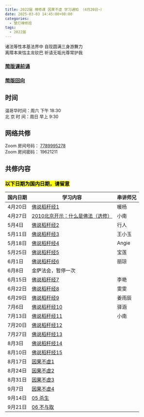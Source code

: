 ```yaml
---
title: 2022届 禅修课 因果不虚 学习通知 （4月20日~）
date: 2025-03-03 14:45:00+08:00
categories:
  - 慧灯禅修班
tags:
  - 2022届
---
```

诸法等性本基法界中 自现圆满三身游舞力\
离障本来怙主龙钦巴 祈请无垢光尊常护我








### [简版课前诵](https://s3.ap-northeast-1.wasabisys.com/hdcx/hdv/videos/%E5%8A%A0%E8%A1%8C%E7%8F%AD%E7%AE%80%E7%89%88%E8%AF%BE%E5%89%8D%E5%BF%B5%E8%AF%B5.mp4)








### [简版回向](https://s3.ap-northeast-1.wasabisys.com/hdcx/hdv/videos/%E5%9B%9E%E5%90%91(2021%E7%89%88).mp4)








## 时间








温哥华时间：周六 下午 18:30\
北 京 时 间：周日 早上 9:30








## 网络共修








Zoom 房间号码： [7789995278](https://us02web.zoom.us/j/7789995278?pwd=VjZmbWJFY2k2K0E5RVB2cTNIQmhqUT09)\
Zoom 房间密码： 19621211








## 共修内容








### <mark>以下日期为国内日期，请留意</mark>








| 国内日期       | 学习内容                                                  | 串讲师兄      |
| ---------- | ----------------------------------------------------- | --------- |
|4月20日 | [佛说稻秆经1](https://s3.ap-northeast-1.wasabisys.com/hdcx/jmy/慧灯禅修课/慧灯禅修课第三册/佛说稻秆经/从《佛说稻秆经》谈佛教人生观和世界观1.mp4)  | 暖杨 | 
|4月27日| [2010北京开示：什么是佛法（选修）](https://www.fohuifayu.com/index.php/huideng-jiangtang/fofa-jianxiu/jichu-zhishi/692-l10011) |小南 | 
|5月4日 | [佛说稻秆经2](https://s3.ap-northeast-1.wasabisys.com/hdcx/jmy/慧灯禅修课/慧灯禅修课第三册/佛说稻秆经/从《佛说稻秆经》谈佛教人生观和世界观2.mp4) |行人 | 
|5月11日| [佛说稻秆经3](https://s3.ap-northeast-1.wasabisys.com/hdcx/jmy/慧灯禅修课/慧灯禅修课第三册/佛说稻秆经/从《佛说稻秆经》谈佛教人生观和世界观3.mp4) |王小玉 | 
|5月18日| [佛说稻秆经4](https://s3.ap-northeast-1.wasabisys.com/hdcx/jmy/慧灯禅修课/慧灯禅修课第三册/佛说稻秆经/从《佛说稻秆经》谈佛教人生观和世界观4.mp4) |Angie | 
|5月25日| [佛说稻秆经5](https://s3.ap-northeast-1.wasabisys.com/hdcx/jmy/慧灯禅修课/慧灯禅修课第三册/佛说稻秆经/从《佛说稻秆经》谈佛教人生观和世界观5.mp4) |宝莲 | 
|6月1日 | [佛说稻秆经6](https://s3.ap-northeast-1.wasabisys.com/hdcx/jmy/慧灯禅修课/慧灯禅修课第三册/佛说稻秆经/从《佛说稻秆经》谈佛教人生观和世界观6.mp4) |丽琼 | 
|6月8日 | 金萨法会，暂停一次
|6月15日| [佛说稻秆经7](https://s3.ap-northeast-1.wasabisys.com/hdcx/jmy/慧灯禅修课/慧灯禅修课第三册/佛说稻秆经/从《佛说稻秆经》谈佛教人生观和世界观7.mp4) |李艳 | 
|6月22日| [佛说稻秆经8](https://s3.ap-northeast-1.wasabisys.com/hdcx/jmy/慧灯禅修课/慧灯禅修课第三册/佛说稻秆经/从《佛说稻秆经》谈佛教人生观和世界观8.mp4) |雯雯 | 
|6月29日| [佛说稻秆经9](https://s3.ap-northeast-1.wasabisys.com/hdcx/jmy/慧灯禅修课/慧灯禅修课第三册/佛说稻秆经/从《佛说稻秆经》谈佛教人生观和世界观9.mp4) |姜雨辰 | 
|7月6日  |[佛说稻秆经10](https://s3.ap-northeast-1.wasabisys.com/hdcx/jmy/慧灯禅修课/慧灯禅修课第三册/佛说稻秆经/从《佛说稻秆经》谈佛教人生观和世界观10.mp4)  |驿涵 | 
|7月13日 |[佛说稻秆经11](https://s3.ap-northeast-1.wasabisys.com/hdcx/jmy/慧灯禅修课/慧灯禅修课第三册/佛说稻秆经/从《佛说稻秆经》谈佛教人生观和世界观11.mp4) |小南
|7月20日 |[佛说稻秆经12](https://s3.ap-northeast-1.wasabisys.com/hdcx/jmy/慧灯禅修课/慧灯禅修课第三册/佛说稻秆经/从《佛说稻秆经》谈佛教人生观和世界观12.mp4) 
|7月27日 |[佛说稻秆经13](https://s3.ap-northeast-1.wasabisys.com/hdcx/jmy/慧灯禅修课/慧灯禅修课第三册/佛说稻秆经/从《佛说稻秆经》谈佛教人生观和世界观13.mp4) 
|8月3日  |[佛说稻秆经14](https://s3.ap-northeast-1.wasabisys.com/hdcx/jmy/慧灯禅修课/慧灯禅修课第三册/佛说稻秆经/从《佛说稻秆经》谈佛教人生观和世界观14.mp4) 
|8月10日 |[佛说稻秆经15](https://s3.ap-northeast-1.wasabisys.com/hdcx/jmy/慧灯禅修课/慧灯禅修课第三册/佛说稻秆经/从《佛说稻秆经》谈佛教人生观和世界观15.mp4) 
|8月17日 |[因果不虚1](https://huidengchanxiu.net/4jx/4yg/01)
|8月24日 |[因果不虚2](https://huidengchanxiu.net/4jx/4yg/02) 
|8月31日 |[因果不虚3](https://huidengchanxiu.net/4jx/4yg/03) 
|9月7日  |[因果不虚4](https://huidengchanxiu.net/4jx/4yg/04) 
|9月14日 |[05 杀生](https://huidengchanxiu.net/4jx/4yg/05) 
|9月21日 |[06 不与取](https://huidengchanxiu.net/4jx/4yg/06)






